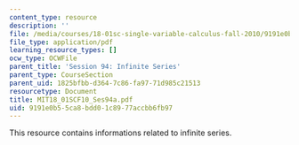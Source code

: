 ```yaml
---
content_type: resource
description: ''
file: /media/courses/18-01sc-single-variable-calculus-fall-2010/9191e0b55ca8bdd01c8977accbb6fb97_MIT18_01SCF10_Ses94a.pdf
file_type: application/pdf
learning_resource_types: []
ocw_type: OCWFile
parent_title: 'Session 94: Infinite Series'
parent_type: CourseSection
parent_uid: 1825bfbb-d364-7c86-fa97-71d985c21513
resourcetype: Document
title: MIT18_01SCF10_Ses94a.pdf
uid: 9191e0b5-5ca8-bdd0-1c89-77accbb6fb97
---
```

This resource contains informations related to infinite series.